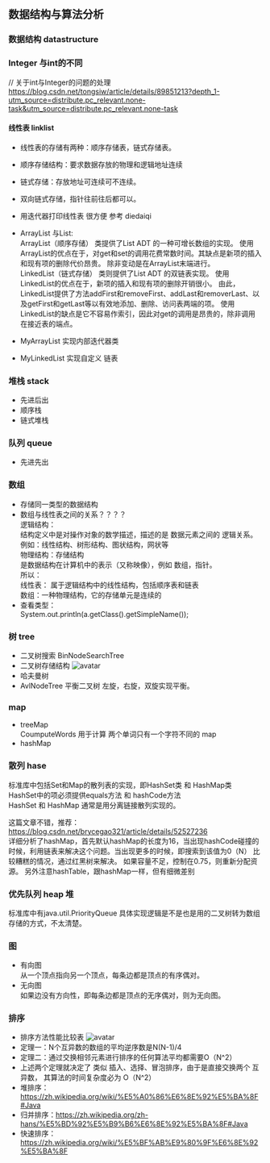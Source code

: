 ## 数据结构与算法分析

### 数据结构 datastructure
### Integer 与int的不同
  // 关于int与Integer的问题的处理
     https://blog.csdn.net/tongsiw/article/details/89851213?depth_1-utm_source=distribute.pc_relevant.none-task&utm_source=distribute.pc_relevant.none-task
        

#### 线性表 linklist
* 线性表的存储有两种：顺序存储表，链式存储表。
* 顺序存储结构：要求数据存放的物理和逻辑地址连续
* 链式存储：存放地址可连续可不连续。
* 双向链式存储，指针往前往后都可以。
* 用迭代器打印线性表 很方便 参考 diedaiqi


* ArrayList 与List:  
ArrayList（顺序存储） 类提供了List ADT 的一种可增长数组的实现。
使用ArrayList的优点在于，对get和set的调用花费常数时间。其缺点是新项的插入和现有项的删除代价昂贵。
除非变动是在ArrayList末端进行。  
LinkedList（链式存储） 类则提供了List ADT 的双链表实现。
使用LinkedList的优点在于，新项的插入和现有项的删除开销很小。
由此，LinkedList提供了方法addFirst和removeFirst、addLast和removerLast、以及getFirst和getLast等以有效地添加、删除、访问表两端的项。
使用LinkedList的缺点是它不容易作索引，因此对get的调用是昂贵的，除非调用在接近表的端点。

* MyArrayList 实现内部迭代器类
* MyLinkedList  实现自定义 链表


### 堆栈 stack  
* 先进后出
* 顺序栈
* 链式堆栈

### 队列 queue
* 先进先出

### 数组
* 存储同一类型的数据结构
* 数组与线性表之间的关系？？？？  
逻辑结构：  
结构定义中是对操作对象的数学描述，描述的是 数据元素之间的 逻辑关系。 例如：线性结构、树形结构、图状结构，网状等  
物理结构：存储结构  
是数据结构在计算机中的表示（又称映像），例如 数组，指针。  
所以：  
线性表： 属于逻辑结构中的线性结构，包括顺序表和链表  
数组：一种物理结构，它的存储单元是连续的  
* 查看类型：  
 System.out.println(a.getClass().getSimpleName());


### 树 tree
* 二叉树搜索 BinNodeSearchTree
* 二叉树存储结构
![avatar](resource/二叉树存储结构.png)
* 哈夫曼树
* AvlNodeTree  平衡二叉树  左旋，右旋，双旋实现平衡。

### map
* treeMap  
    CoumputeWords 用于计算 两个单词只有一个字符不同的 map
* hashMap

### 散列 hase
标准库中包括Set和Map的散列表的实现，即HashSet类 和 HashMap类  
HashSet中的项必须提供equals方法 和 hashCode方法  
HashSet 和 HashMap 通常是用分离链接散列实现的。  
  
这篇文章不错，推荐：https://blog.csdn.net/brycegao321/article/details/52527236  
详细分析了hashMap，首先默认hashMap的长度为16，当出现hashCode碰撞的时候，利用链表来解决这个问题。当出现更多的时候，即搜索到该值为0（N）
比较糟糕的情况，通过红黑树来解决。
如果容量不足，控制在0.75，则重新分配资源。
另外注意hashTable，跟hashMap一样，但有细微差别


### 优先队列 heap 堆
标准库中有java.util.PriorityQueue 具体实现逻辑是不是也是用的二叉树转为数组存储的方式，不太清楚。




### 图
* 有向图  
从一个顶点指向另一个顶点，每条边都是顶点的有序偶对。
* 无向图  
如果边没有方向性，即每条边都是顶点的无序偶对，则为无向图。

 ### 排序
 * 排序方法性能比较表
 ![avatar](resource/排序方法性能比较表.png)
* 定理一：N个互异数的数组的平均逆序数是N(N-1)/4
* 定理二：通过交换相邻元素进行排序的任何算法平均都需要O（N^2）
* 上述两个定理就决定了 类似 插入、选择、冒泡排序，由于是直接交换两个 互异数， 其算法的时间复杂度必为 O（N^2）
* 堆排序：https://zh.wikipedia.org/wiki/%E5%A0%86%E6%8E%92%E5%BA%8F#Java
* 归并排序：https://zh.wikipedia.org/zh-hans/%E5%BD%92%E5%B9%B6%E6%8E%92%E5%BA%8F#Java
* 快速排序：https://zh.wikipedia.org/wiki/%E5%BF%AB%E9%80%9F%E6%8E%92%E5%BA%8F


 

